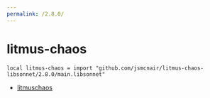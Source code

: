 ```yaml
---
permalink: /2.8.0/
---
```


# litmus-chaos

```jsonnet
local litmus-chaos = import "github.com/jsmcnair/litmus-chaos-libsonnet/2.8.0/main.libsonnet"
```



* [litmuschaos](litmuschaos/index.md)